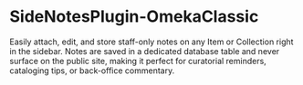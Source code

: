 # SideNotesPlugin-OmekaClassic
Easily attach, edit, and store staff-only notes on any Item or Collection right in the sidebar. Notes are saved in a dedicated database table and never surface on the public site, making it perfect for curatorial reminders, cataloging tips, or back-office commentary.
